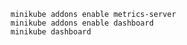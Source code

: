     minikube addons enable metrics-server
    minikube addons enable dashboard 
    minikube dashboard